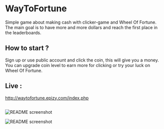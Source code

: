 # WayToFortune

Simple game about making cash with clicker-game and Wheel Of Fortune. The main goal is to have more and more dollars and reach the first place in the leaderboards. 

## How to start ?

Sign up or use public account and click the coin, this will give you a money. You can upgrade coin level to earn more for clicking or try your luck on Wheel Of Fortune.

## Live :

http://waytofortune.epizy.com/index.php

## 
![README screenshot](https://github.com/GajdaD/WayToFortune/blob/master/images/screenshot_1.PNG)

![README screenshot](https://github.com/GajdaD/WayToFortune/blob/master/images/screenshot_2.PNG)